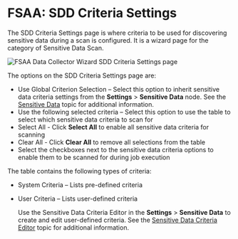 # FSAA: SDD Criteria Settings

The SDD Criteria Settings page is where criteria to be used for discovering sensitive data during a scan is configured. It is a wizard page for the category of Sensitive Data Scan.

![FSAA Data Collector Wizard SDD Criteria Settings page](/img/product_docs/accessanalyzer/enterpriseauditor/admin/datacollector/fsaa/sddcriteria.webp)

The options on the SDD Criteria Settings page are:

- Use Global Criterion Selection – Select this option to inherit sensitive data criteria settings from the __Settings__ > __Sensitive Data__ node. See the [Sensitive Data](/docs/accessanalyzer/enterpriseauditor/admin/settings/sensitivedata/overview.md) topic for additional information.
- Use the following selected criteria – Select this option to use the table to select which sensitive data criteria to scan for
- Select All - Click __Select All__ to enable all sensitive data criteria for scanning
- Clear All - Click __Clear All__ to remove all selections from the table
- Select the checkboxes next to the sensitive data criteria options to enable them to be scanned for during job execution

The table contains the following types of criteria:

- System Criteria – Lists pre-defined criteria
- User Criteria – Lists user-defined criteria

  Use the Sensitive Data Criteria Editor in the __Settings__ > __Sensitive Data__ to create and edit user-defined criteria. See the [Sensitive Data Criteria Editor](/docs/accessanalyzer/enterpriseauditor/sensitivedatadiscovery/criteriaeditor/overview.md) topic for additional information.
